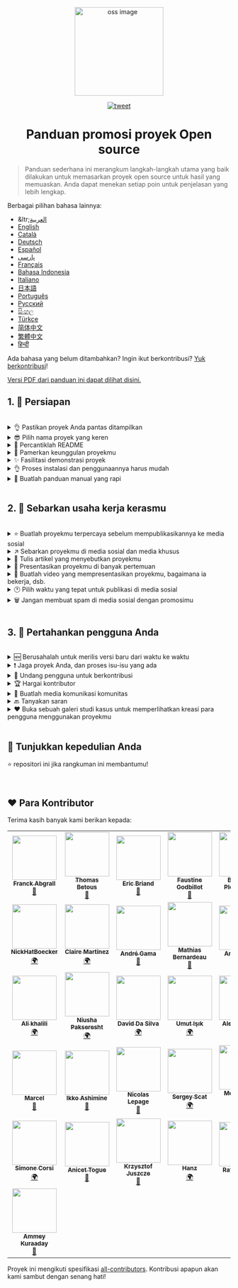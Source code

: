 <p align="center">
    <img alt="oss image" src="./imgs/zoss-logo.svg" height="200px" width="200px">
</p>

<p align="center">
  <a href="https://twitter.com/intent/tweet?text=How%20to%20promote%20your%20open-source%20projects%20@ZenikaOSS&url=https://github.com/zenika-open-source/open-source-promotion-cheat-sheet&hashtags=OpenSource,CheatSheet">
    <img alt="tweet" src="https://img.shields.io/twitter/url/https/twitter?label=Share%20on%20twitter&style=social" target="_blank" />
  </a>
</p>
<h1 align="center">Panduan promosi proyek Open source</h1>

> Panduan sederhana ini merangkum langkah-langkah utama yang baik dilakukan untuk memasarkan proyek open source untuk hasil yang memuaskan. Anda dapat menekan setiap poin untuk penjelasan yang lebih lengkap.

Berbagai pilihan bahasa lainnya:

- &ltr;[العربية](./README-ar.md)
- [English](./README.md)
- [Català](./README-ca.md)
- [Deutsch](./README-de.md)
- [Español](./README-es.md)
- [پارسی](./README-fa.md)
- [Français](./README-fr.md)
- [Bahasa Indonesia](./README-id.md)
- [Italiano](./README-it.md)
- [日本語](./README-jp.md)
- [Português](./README-pt.md)
- [Русский](./README-ru.md)
- [සිංහල](./README-si.md)
- [Türkçe](./README-tr.md)
- [简体中文](./README-zh-cn.md)
- [繁體中文](./README-zh-tw.md)
- [हिन्दी](./README-Hi.md)

Ada bahasa yang belum ditambahkan? Ingin ikut berkontribusi? [Yuk berkontribusi](./CONTRIBUTING.md)!

[Versi PDF dari panduan ini dapat dilihat disini.](./pdf/cheat-sheet.pdf)

## 1. 🎢 Persiapan

<br />

<details>
<summary>👌 Pastikan proyek Anda pantas ditampilkan</summary>
<p>

> Proyek Anda harus cukup stabil dan memiliki setidaknya fitur yang diperlukan agar dapat menarik perhatian.

</p>
</details>

<details>
<summary>😎 Pilih nama proyek yang keren</summary>
<p>

> Pilihlah nama yang mudah diingat.

</p>
</details>

<details>
<summary>💅 Percantiklah README</summary>
<p>

> README adalah yang pertama dilihat oleh pengunjung. Jadikanlah ia sederhana, cantik, dan mudah dibaca. [Inilah koleksi README yang cantik](https://github.com/matiassingers/awesome-readme)

</p>
</details>

<details>
<summary>💪 Pamerkan keunggulan proyekmu</summary>
<p>

> Munculkan keunggulan proyekmu dan pastikan pengunjung melihatnya dulu.

</p>
</details>

<details>
<summary>✨ Fasilitasi demonstrasi proyek</summary>
<p>

> Pengunjung akan cepat menyerap tujuan dari proyek Anda, tentang bagaimana itu berkerja dan bagaimana cara menggunakannya. Memfasilitasi demonstrasi adalah cara terbaik untuk memuaskan pengguna. Contohnya:
>
> - Sebuah animasi GIF yang menjelaskan cara kerja proyekmu
> - Tautan kepada demonstrasi yang interaktif

</p>
</details>

<details>
<summary>👌 Proses instalasi dan penggunaannya harus mudah</summary>
<p>

> Anda akan kehilangan pengguna jika proyek Anda sulit digunakan.

</p>
</details>

<details>
<summary>📘 Buatlah panduan manual yang rapi</summary>
<p>

> Membuat panduan manual yang berkualitas pastinya adalah langkah yang penting. Jika Anda hanya mempunyai panduan kecil, Anda dapat menyelipkannya ke README. Sebaliknya, Anda dapat menyimpannya di laman terpisah. Beberapa proyek open source seperti [vuepress](https://v1.vuepress.vuejs.org) dapat membantu Anda membuat panduan manual dengan mudah.

 </p>
</details>

<br />

## 2. 📢 Sebarkan usaha kerja kerasmu

<br />

<details>
<summary>⭐ Buatlah proyekmu terpercaya sebelum mempublikasikannya ke media sosial</summary>
<p>

> Biasanya, pengunjung akan melihat banyaknya "Stars" yang proyek Anda punya sebelum mengambil keputusan. Setidaknya, beberapa "Stars" dapat membuat proyek Anda lebih dapat dipercaya ketimbang proyek yang memiliki 0 "Stars". Itulah mengapa Anda harus mengajak orang terdekat untuk membantu Anda.

</p>
</details>

<details>
<summary>↗️ Sebarkan proyekmu di media sosial dan media khusus</summary>
<p>

> Beritahukan kepada dunia mengenai produkmu! Publikasikan ke salah satu dari yang dibawah:
>
> - [Twitter](https://twitter.com)
> - [Linkedin](https://www.linkedin.com/)
> - [Facebook](https://www.facebook.com/)
> - [Reddit](https://www.reddit.com/)
> - [Dev.to](https://dev.to/)
> - [Lobsters](https://lobste.rs/)
> - [Hacker News](https://news.ycombinator.com/)
> - [Product Hunt](https://www.producthunt.com/)
> - [Beta page](https://betapage.co/)
> - [Human Coders](https://news.humancoders.com/)

</p>
</details>

<details>
<summary>📃 Tulis artikel yang menyebutkan proyekmu</summary>
<p>

> Tulis artikel tentang proyekmu. Isi artikel dapat menjelaskan mengenai _stack_ yang digunakan, bagaimana cara proyekmu bekerja, masalah apa yang anda temukan, dsb. Lalu publikasikan artikel ke media publikasi seperti:
>
> - [medium](https://medium.com/)
> - [dev.to](https://dev.to/)

</p>
</details>

<details>
<summary>🎤 Presentasikan proyekmu di banyak pertemuan</summary>
<p>

> Dengan mempresentasikan proyekmu didepan umum, proyekmu akan dapat lebih banyak perhatian.

</p>
</details>

<details>
<summary>🎥 Buatlah video yang mempresentasikan proyekmu, bagaimana ia bekerja, dsb.</summary>
<p>

> Merekam video bukanlah sesuatu yang mudah. Tapi, itu adalah metode yang paling efektif untuk membuat proyekmu terkenal.

</p>
</details>

<details>
<summary>🕐 Pilih waktu yang tepat untuk publikasi di media sosial</summary>
<p>

> Jangan publikasikan ketika musim liburan atau akhir pekan. Biasanya, waktu yang tepat adalah ditengah minggu.

</p>
</details>

<details>
<summary>🗑 Jangan membuat spam di media sosial dengan promosimu</summary>
<p>

> Jangan mempublikasi dua kali ke media yang sama. Itu akan dideteksi sebagai spam dan mengurangi reputasi proyekmu.

</p>
</details>

<br />

## 3. 🤝 Pertahankan pengguna Anda

<br />

<details>
<summary>🆕 Berusahalah untuk merilis versi baru dari waktu ke waktu</summary>
<p>

> Jaga dan tingkatkan proyek Anda dengan versi baru dan riwayat pergantian.

</p>
</details>

<details>
<summary>❗ Jaga proyek Anda, dan proses isu-isu yang ada</summary>
<p>

> Jangan biarkan satupun isu tanpa respon. Berbaik hatilah kepada orang yang membuka isu tersebut. 😉

</p>
</details>

<details>
<summary>🙏 Undang pengguna untuk berkontribusi</summary>
<p>

> Proyek yang berkualitas adalah proyek dengan komunitas dan kontributor yang aktif. Jadikan penggunamu tahu bahwa anda butuh bantuan dengan melabelkan isu-isu dengan label `contribution welcome` atau `good first issue`. [Lihat github labels](https://help.github.com/en/articles/about-labels).

</p>
</details>

<details>
<summary>🏆 Hargai kontributor</summary>
<p>

> Jadilah baik dengan orang-orang yang membantumu! Beberapa proyek seperti [gatsby](https://github.com/gatsbyjs/gatsby) memberikan hadiah keren kepada kontributor seperti kaos. Jika Anda tidak dapat mengikuti metode tersebut, Anda dapat memberikan kata terima kasih lewat media sosial ([ini contohnya](https://twitter.com/FranckAbgrall/status/1139470547492978688)). Buka bagian `Contributors` di README untuk memberikan kata terima kasih atau tampilkan mereka di panduan manual proyekmu. Berikut beberapa contohnya:
>
> - [vuepress (bagian kontributor di README)](https://github.com/vuejs/vuepress#code-contributors)
> - [Rythm.js (kontributor secara acak di tampilkan di halamn demo)](https://okazari.github.io/Rythm.js/)

</p>
</details>

<details>
<summary>💬 Buatlah media komunikasi komunitas</summary>
<p>

> GitHub Issues bukanlah yang terbaik dalam berkomunikasi dengan penggunamu. Jika perlu, Anda dapat menggunakan media komunikasi untuk berdiskusi dengan mereka:
>
> - [Discord](https://discord.com)
> - [Slack](https://slack.com)
> - [Gitter](https://gitter.im/)

</p>
</details>

<details>
<summary>🔙 Tanyakan saran</summary>
<p>

> Saran dari pengguna adalah jalan yang terbaik dalam memperbaiki proyek Anda. Mereka kemungkinan besar memiliki ide untuk fitur yang dapat meningkatkan kualitas proyek Anda.

</p>
</details>

<details>
<summary>❤️ Buka sebuah galeri studi kasus untuk memperlihatkan kreasi para pengguna menggunakan proyekmu</summary>
<p>

> Pendatang akan percaya dengan proyek Anda jika mereka melihat studi kasus yang lengkap dan cerita sukses, contohnya, [The Vuepress Gallery](https://vuepress.gallery/).

</p>
</details>

<br />

## 🙏 Tunjukkan kepedulian Anda

⭐️ repositori ini jika rangkuman ini membantumu!

<br />

## ❤️ Para Kontributor

Terima kasih banyak kami berikan kepada:

<!-- ALL-CONTRIBUTORS-LIST:START - Do not remove or modify this section -->
<!-- prettier-ignore-start -->
<!-- markdownlint-disable -->
<table>
  <tr>
    <td align="center"><a href="https://www.franck-abgrall.me/"><img src="https://avatars3.githubusercontent.com/u/9840435?v=4?s=100" width="100px;" alt=""/><br /><sub><b>Franck Abgrall</b></sub></a><br /><a href="https://github.com/zenika-open-source/promote-open-source-project/commits?author=kefranabg" title="Documentation">📖</a></td>
    <td align="center"><a href="https://github.com/tbetous"><img src="https://avatars3.githubusercontent.com/u/4435536?v=4?s=100" width="100px;" alt=""/><br /><sub><b>Thomas Betous</b></sub></a><br /><a href="https://github.com/zenika-open-source/promote-open-source-project/commits?author=tbetous" title="Documentation">📖</a></td>
    <td align="center"><a href="https://github.com/ebriand"><img src="https://avatars1.githubusercontent.com/u/1011902?v=4?s=100" width="100px;" alt=""/><br /><sub><b>Eric Briand</b></sub></a><br /><a href="https://github.com/zenika-open-source/promote-open-source-project/commits?author=ebriand" title="Documentation">📖</a></td>
    <td align="center"><a href="https://github.com/FaustineG"><img src="https://avatars.githubusercontent.com/u/27639429?v=4?s=100" width="100px;" alt=""/><br /><sub><b>Faustine Godbillot</b></sub></a><br /><a href="https://github.com/zenika-open-source/promote-open-source-project/commits?author=FaustineG" title="Documentation">📖</a></td>
    <td align="center"><a href="https://myvirtualstorybook.com/"><img src="https://avatars1.githubusercontent.com/u/5747538?v=4?s=100" width="100px;" alt=""/><br /><sub><b>Benjamin Plouzennec</b></sub></a><br /><a href="https://github.com/zenika-open-source/promote-open-source-project/commits?author=Okazari" title="Documentation">📖</a></td>
    <td align="center"><a href="https://github.com/Zenigata"><img src="https://avatars1.githubusercontent.com/u/1022393?v=4?s=100" width="100px;" alt=""/><br /><sub><b>Johan Bonneau</b></sub></a><br /><a href="https://github.com/zenika-open-source/promote-open-source-project/commits?author=Zenigata" title="Documentation">📖</a></td>
    <td align="center"><a href="https://github.com/bpetetot"><img src="https://avatars3.githubusercontent.com/u/516360?v=4?s=100" width="100px;" alt=""/><br /><sub><b>Benjamin Petetot</b></sub></a><br /><a href="https://github.com/zenika-open-source/promote-open-source-project/commits?author=bpetetot" title="Documentation">📖</a></td>
  </tr>
  <tr>
    <td align="center"><a href="https://nick-hat-boecker.de"><img src="https://avatars0.githubusercontent.com/u/8366071?v=4?s=100" width="100px;" alt=""/><br /><sub><b>NickHatBoecker</b></sub></a><br /><a href="#translation-NickHatBoecker" title="Translation">🌍</a></td>
    <td align="center"><a href="https://github.com/Claire"><img src="https://avatars2.githubusercontent.com/u/5114096?v=4?s=100" width="100px;" alt=""/><br /><sub><b>Claire Martinez</b></sub></a><br /><a href="#translation-claire" title="Translation">🌍</a></td>
    <td align="center"><a href="https://hazeforum.com/"><img src="https://avatars2.githubusercontent.com/u/31011359?v=4?s=100" width="100px;" alt=""/><br /><sub><b>André Gama</b></sub></a><br /><a href="https://github.com/zenika-open-source/promote-open-source-project/commits?author=andregamma" title="Documentation">📖</a></td>
    <td align="center"><a href="https://github.com/mbernardeau"><img src="https://avatars0.githubusercontent.com/u/7049049?v=4?s=100" width="100px;" alt=""/><br /><sub><b>Mathias Bernardeau</b></sub></a><br /><a href="https://github.com/zenika-open-source/promote-open-source-project/commits?author=mbernardeau" title="Documentation">📖</a></td>
    <td align="center"><a href="https://github.com/Antoineoili"><img src="https://avatars1.githubusercontent.com/u/50737365?v=4?s=100" width="100px;" alt=""/><br /><sub><b>Antoine Oili</b></sub></a><br /><a href="https://github.com/zenika-open-source/promote-open-source-project/commits?author=Antoineoili" title="Documentation">📖</a></td>
    <td align="center"><a href="https://twitter.com/dev_oswld"><img src="https://avatars1.githubusercontent.com/u/40254158?v=4?s=100" width="100px;" alt=""/><br /><sub><b>Oswld TC</b></sub></a><br /><a href="#translation-dev-oswld" title="Translation">🌍</a></td>
    <td align="center"><a href="https://yizhiyue.me"><img src="https://avatars3.githubusercontent.com/u/8545277?v=4?s=100" width="100px;" alt=""/><br /><sub><b>Zhiyue Yi</b></sub></a><br /><a href="#translation-ZhiyueYi" title="Translation">🌍</a></td>
  </tr>
  <tr>
    <td align="center"><a href="https://github.com/aliruss"><img src="https://avatars3.githubusercontent.com/u/32896351?v=4?s=100" width="100px;" alt=""/><br /><sub><b>Ali khalili</b></sub></a><br /><a href="#translation-aliruss" title="Translation">🌍</a></td>
    <td align="center"><a href="https://pakseresht.eu/"><img src="https://avatars3.githubusercontent.com/u/9018054?v=4?s=100" width="100px;" alt=""/><br /><sub><b>Niusha Pakseresht</b></sub></a><br /><a href="#translation-niusha-paks" title="Translation">🌍</a></td>
    <td align="center"><a href="https://github.com/david-dasilva"><img src="https://avatars1.githubusercontent.com/u/372391?v=4?s=100" width="100px;" alt=""/><br /><sub><b>David Da Silva</b></sub></a><br /><a href="#translation-david-dasilva" title="Translation">🌍</a></td>
    <td align="center"><a href="http://umuts.info"><img src="https://avatars2.githubusercontent.com/u/3245166?v=4?s=100" width="100px;" alt=""/><br /><sub><b>Umut Işık</b></sub></a><br /><a href="#translation-umutphp" title="Translation">🌍</a></td>
    <td align="center"><a href="https://github.com/alextremp"><img src="https://avatars0.githubusercontent.com/u/20399660?v=4?s=100" width="100px;" alt=""/><br /><sub><b>Alex Castells</b></sub></a><br /><a href="#translation-alextremp" title="Translation">🌍</a></td>
    <td align="center"><a href="https://kojikoji.ga"><img src="https://avatars0.githubusercontent.com/u/474225?v=4?s=100" width="100px;" alt=""/><br /><sub><b>Koji</b></sub></a><br /><a href="#translation-koji" title="Translation">🌍</a></td>
    <td align="center"><a href="https://github.com/MasterBrian99"><img src="https://avatars0.githubusercontent.com/u/37585474?v=4?s=100" width="100px;" alt=""/><br /><sub><b>pasindu p konghawaththa</b></sub></a><br /><a href="#translation-MasterBrian99" title="Translation">🌍</a></td>
  </tr>
  <tr>
    <td align="center"><a href="http://adsoleware.com/"><img src="https://avatars.githubusercontent.com/u/40896559?v=4?s=100" width="100px;" alt=""/><br /><sub><b>Marcel</b></sub></a><br /><a href="https://github.com/zenika-open-source/promote-open-source-project/commits?author=hackthedev" title="Documentation">📖</a></td>
    <td align="center"><a href="https://bandism.net/"><img src="https://avatars.githubusercontent.com/u/22633385?v=4?s=100" width="100px;" alt=""/><br /><sub><b>Ikko Ashimine</b></sub></a><br /><a href="https://github.com/zenika-open-source/promote-open-source-project/commits?author=eltociear" title="Documentation">📖</a></td>
    <td align="center"><a href="https://github.com/nlepage"><img src="https://avatars.githubusercontent.com/u/19571875?v=4?s=100" width="100px;" alt=""/><br /><sub><b>Nicolas Lepage</b></sub></a><br /><a href="#maintenance-nlepage" title="Maintenance">🚧</a></td>
    <td align="center"><a href="https://github.com/sergey-scat"><img src="https://avatars.githubusercontent.com/u/31442538?v=4?s=100" width="100px;" alt=""/><br /><sub><b>Sergey Scat</b></sub></a><br /><a href="#translation-sergey-scat" title="Translation">🌍</a></td>
    <td align="center"><a href="https://github.com/JustE3saR"><img src="https://avatars.githubusercontent.com/u/62352949?v=4?s=100" width="100px;" alt=""/><br /><sub><b>Mohammed Taha</b></sub></a><br /><a href="#translation-JustE3saR" title="Translation">🌍</a></td>
    <td align="center"><a href="https://github.com/Tazminia"><img src="https://avatars.githubusercontent.com/u/41241424?v=4?s=100" width="100px;" alt=""/><br /><sub><b>T. JEGHAM</b></sub></a><br /><a href="https://github.com/zenika-open-source/promote-open-source-project/pulls?q=is%3Apr+reviewed-by%3ATazminia" title="Reviewed Pull Requests">👀</a></td>
    <td align="center"><a href="https://github.com/Tarektouati"><img src="https://avatars.githubusercontent.com/u/19335073?v=4?s=100" width="100px;" alt=""/><br /><sub><b>Tarek Touati</b></sub></a><br /><a href="https://github.com/zenika-open-source/promote-open-source-project/pulls?q=is%3Apr+reviewed-by%3ATarektouati" title="Reviewed Pull Requests">👀</a></td>
  </tr>
  <tr>
    <td align="center"><a href="https://github.com/simonecorsi"><img src="https://avatars.githubusercontent.com/u/5617452?v=4?s=100" width="100px;" alt=""/><br /><sub><b>Simone Corsi</b></sub></a><br /><a href="#translation-simonecorsi" title="Translation">🌍</a></td>
    <td align="center"><a href="https://github.com/atogue"><img src="https://avatars.githubusercontent.com/u/5642182?v=4?s=100" width="100px;" alt=""/><br /><sub><b>Anicet Togue</b></sub></a><br /><a href="https://github.com/zenika-open-source/promote-open-source-project/pulls?q=is%3Apr+reviewed-by%3Aatogue" title="Reviewed Pull Requests">👀</a></td>
    <td align="center"><a href="https://www.linkedin.com/in/krzysztof-juszcze-01b395118/"><img src="https://avatars.githubusercontent.com/u/17763895?v=4?s=100" width="100px;" alt=""/><br /><sub><b>Krzysztof Juszcze</b></sub></a><br /><a href="https://github.com/zenika-open-source/promote-open-source-project/commits?author=Gerappa92" title="Documentation">📖</a></td>
    <td align="center"><a href="https://godot.id/"><img src="https://avatars.githubusercontent.com/u/40712686?v=4?s=100" width="100px;" alt=""/><br /><sub><b>Hanz</b></sub></a><br /><a href="#translation-HanzCEO" title="Translation">🌍</a></td>
    <td align="center"><a href="https://github.com/RSurya99"><img src="https://avatars.githubusercontent.com/u/73375663?v=4?s=100" width="100px;" alt=""/><br /><sub><b>Rafli Surya P</b></sub></a><br /><a href="https://github.com/zenika-open-source/promote-open-source-project/commits?author=RSurya99" title="Documentation">📖</a></td>
    <td align="center"><a href="https://github.com/kurt-liao"><img src="https://avatars.githubusercontent.com/u/32745146?v=4?s=100" width="100px;" alt=""/><br /><sub><b>Kurt</b></sub></a><br /><a href="https://github.com/zenika-open-source/promote-open-source-project/commits?author=kurt-liao" title="Documentation">📖</a></td>
    <td align="center"><a href="https://youtube.com/channel/UCp7-e58oTMBArfCeiSooISA"><img src="https://avatars.githubusercontent.com/u/88363421?v=4?s=100" width="100px;" alt=""/><br /><sub><b>JumperBot_</b></sub></a><br /><a href="https://github.com/zenika-open-source/promote-open-source-project/commits?author=JumperBot" title="Documentation">📖</a></td>
  </tr>
  <tr>
      <td align="center"><a href="https://github.com/AmeyKuradeAK"><img src="https://avatars.githubusercontent.com/u/69680874?v=4?s=100" width="100px;" alt=""/><br /><sub><b>Ammey Kuraaday</b></sub></a><br /><a href="#" title="Documentation">📖</a></td>
    </tr>
</table>

<!-- markdownlint-restore -->
<!-- prettier-ignore-end -->

<!-- ALL-CONTRIBUTORS-LIST:END -->

Proyek ini mengikuti spesifikasi [all-contributors](https://github.com/all-contributors/all-contributors). Kontribusi apapun akan kami sambut dengan senang hati!

